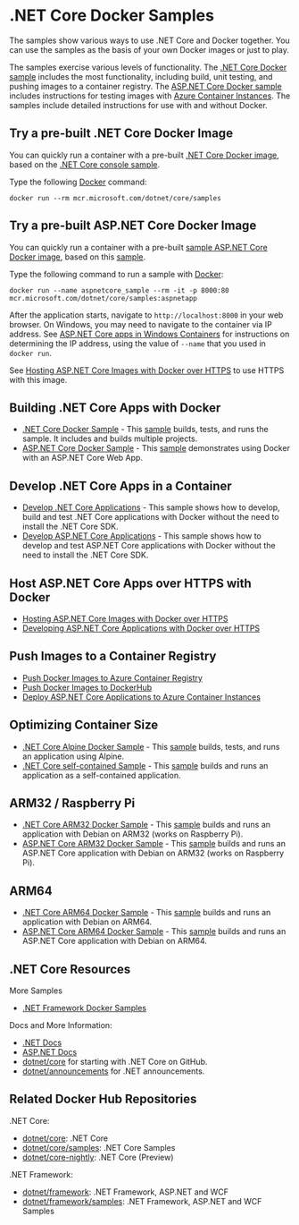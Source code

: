 # .NET Core Docker Samples

The samples show various ways to use .NET Core and Docker together. You can use the samples as the basis of your own Docker images or just to play.

The samples exercise various levels of functionality. The [.NET Core Docker sample](dotnetapp/README.md) includes the most functionality, including build, unit testing, and pushing images to a container registry. The [ASP.NET Core Docker sample](aspnetapp/README.md) includes instructions for testing images with [Azure Container Instances](https://azure.microsoft.com/services/container-instances/). The samples include detailed instructions for use with and without Docker.

## Try a pre-built .NET Core Docker Image

You can quickly run a container with a pre-built [.NET Core Docker image](https://hub.docker.com/_/microsoft-dotnet-core-samples/), based on the [.NET Core console sample](dotnetapp/README.md).

Type the following [Docker](https://www.docker.com/products/docker) command:

```console
docker run --rm mcr.microsoft.com/dotnet/core/samples
```

## Try a pre-built ASP.NET Core Docker Image

You can quickly run a container with a pre-built [sample ASP.NET Core Docker image](https://hub.docker.com/_/microsoft-dotnet-core-samples/), based on this [sample](aspnetapp/Dockerfile).

Type the following command to run a sample with [Docker](https://www.docker.com/products/docker):

```console
docker run --name aspnetcore_sample --rm -it -p 8000:80 mcr.microsoft.com/dotnet/core/samples:aspnetapp
```

After the application starts, navigate to `http://localhost:8000` in your web browser. On Windows, you may need to navigate to the container via IP address. See [ASP.NET Core apps in Windows Containers](aspnetapp/aspnetcore-docker-windows.md) for instructions on determining the IP address, using the value of `--name` that you used in `docker run`.

See [Hosting ASP.NET Core Images with Docker over HTTPS](aspnetapp/aspnetcore-docker-https.md) to use HTTPS with this image.

## Building .NET Core Apps with Docker

* [.NET Core Docker Sample](dotnetapp/README.md) - This [sample](dotnetapp/Dockerfile) builds, tests, and runs the sample. It includes and builds multiple projects.
* [ASP.NET Core Docker Sample](aspnetapp/README.md) - This [sample](aspnetapp/Dockerfile) demonstrates using Docker with an ASP.NET Core Web App.

## Develop .NET Core Apps in a Container

* [Develop .NET Core Applications](dotnetapp/dotnet-docker-dev-in-container.md) - This sample shows how to develop, build and test .NET Core applications with Docker without the need to install the .NET Core SDK.
* [Develop ASP.NET Core Applications](aspnetapp/aspnet-docker-dev-in-container.md) - This sample shows how to develop and test ASP.NET Core applications with Docker without the need to install the .NET Core SDK.

## Host ASP.NET Core Apps over HTTPS with Docker

* [Hosting ASP.NET Core Images with Docker over HTTPS](aspnetapp/aspnetcore-docker-https.md)
* [Developing ASP.NET Core Applications with Docker over HTTPS](aspnetapp/aspnetcore-docker-https-development.md)

## Push Images to a Container Registry

* [Push Docker Images to Azure Container Registry](dotnetapp/push-image-to-acr.md)
* [Push Docker Images to DockerHub](dotnetapp/push-image-to-dockerhub.md)
* [Deploy ASP.NET Core Applications to Azure Container Instances](aspnetapp/deploy-container-to-aci.md)

## Optimizing Container Size

* [.NET Core Alpine Docker Sample](dotnetapp/README.md) - This [sample](dotnetapp/Dockerfile.alpine-x64) builds, tests, and runs an application using Alpine.
* [.NET Core self-contained Sample](dotnetapp/dotnet-docker-selfcontained.md) - This [sample](dotnetapp/Dockerfile.debian-x64-selfcontained) builds and runs an application as a self-contained application.

## ARM32 / Raspberry Pi

* [.NET Core ARM32 Docker Sample](dotnetapp/dotnet-docker-arm32.md) - This [sample](dotnetapp/Dockerfile.debian-arm32-selfcontained) builds and runs an application with Debian on ARM32 (works on Raspberry Pi).
* [ASP.NET Core ARM32 Docker Sample](aspnetapp/aspnetcore-docker-arm32.md) - This [sample](aspnetapp/Dockerfile) builds and runs an ASP.NET Core application with Debian on ARM32 (works on Raspberry Pi).

## ARM64

* [.NET Core ARM64 Docker Sample](dotnetapp/dotnet-docker-arm64.md) - This [sample](dotnetapp/Dockerfile.debian-arm32-selfcontained) builds and runs an application with Debian on ARM64.
* [ASP.NET Core ARM64 Docker Sample](aspnetapp/aspnetcore-docker-arm64.md) - This [sample](aspnetapp/Dockerfile) builds and runs an ASP.NET Core application with Debian on ARM64.

## .NET Core Resources

More Samples

* [.NET Framework Docker Samples](https://github.com/microsoft/dotnet-framework-docker/blob/master/samples/README.md)

Docs and More Information:

* [.NET Docs](https://docs.microsoft.com/dotnet/)
* [ASP.NET Docs](https://docs.microsoft.com/aspnet/)
* [dotnet/core](https://github.com/dotnet/core) for starting with .NET Core on GitHub.
* [dotnet/announcements](https://github.com/dotnet/announcements/issues) for .NET announcements.

## Related Docker Hub Repositories

.NET Core:

* [dotnet/core](https://hub.docker.com/_/microsoft-dotnet-core/): .NET Core
* [dotnet/core/samples](https://hub.docker.com/_/microsoft-dotnet-core-samples/): .NET Core Samples
* [dotnet/core-nightly](https://hub.docker.com/_/microsoft-dotnet-core-nightly/): .NET Core (Preview)

.NET Framework:

* [dotnet/framework](https://hub.docker.com/_/microsoft-dotnet-framework/): .NET Framework, ASP.NET and WCF
* [dotnet/framework/samples](https://hub.docker.com/_/microsoft-dotnet-framework-samples/): .NET Framework, ASP.NET and WCF Samples